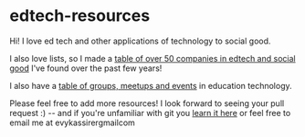 # edtech-resources
Hi! I love ed tech and other applications of technology to social good.

I also love lists, so I made a [table of over 50 companies in edtech and social good](organizations.md) I've found over the past few years!

I also have a [table of groups, meetups and events](events-and-meetups.md) in education technology.

Please feel free to add more resources! I look forward to seeing your pull request :) -- and if you're unfamiliar with git you [learn it here](https://try.github.io/) or feel free to email me at evy<dot>kassirer<at>gmail<dot>com
